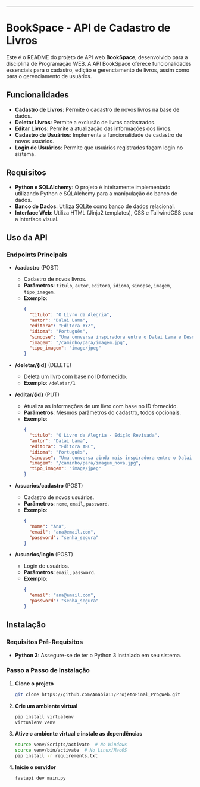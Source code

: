 ---

# BookSpace - API de Cadastro de Livros

Este é o README do projeto de API web **BookSpace**, desenvolvido para a disciplina de Programação WEB. A API BookSpace oferece funcionalidades essenciais para o cadastro, edição e gerenciamento de livros, assim como para o gerenciamento de usuários.

## Funcionalidades

- **Cadastro de Livros**: Permite o cadastro de novos livros na base de dados.
- **Deletar Livros**: Permite a exclusão de livros cadastrados.
- **Editar Livros**: Permite a atualização das informações dos livros.
- **Cadastro de Usuários**: Implementa a funcionalidade de cadastro de novos usuários.
- **Login de Usuários**: Permite que usuários registrados façam login no sistema.

## Requisitos

- **Python e SQLAlchemy**: O projeto é inteiramente implementado utilizando Python e SQLAlchemy para a manipulação do banco de dados.
- **Banco de Dados**: Utiliza SQLite como banco de dados relacional.
- **Interface Web**: Utiliza HTML (Jinja2 templates), CSS e TailwindCSS para a interface visual.

## Uso da API

### Endpoints Principais

- **/cadastro** (POST)
  - Cadastro de novos livros.
  - **Parâmetros**: `titulo`, `autor`, `editora`, `idioma`, `sinopse`, `imagem`, `tipo_imagem`.
  - **Exemplo**: 
    ```json
    {
      "titulo": "O Livro da Alegria",
      "autor": "Dalai Lama",
      "editora": "Editora XYZ",
      "idioma": "Português",
      "sinopse": "Uma conversa inspiradora entre o Dalai Lama e Desmond Tutu.",
      "imagem": "/caminho/para/imagem.jpg",
      "tipo_imagem": "image/jpeg"
    }
    ```

- **/deletar/{id}** (DELETE)
  - Deleta um livro com base no ID fornecido.
  - **Exemplo**: `/deletar/1`

- **/editar/{id}** (PUT)
  - Atualiza as informações de um livro com base no ID fornecido.
  - **Parâmetros**: Mesmos parâmetros do cadastro, todos opcionais.
  - **Exemplo**:
    ```json
    {
      "titulo": "O Livro da Alegria - Edição Revisada",
      "autor": "Dalai Lama",
      "editora": "Editora ABC",
      "idioma": "Português",
      "sinopse": "Uma conversa ainda mais inspiradora entre o Dalai Lama e Desmond Tutu.",
      "imagem": "/caminho/para/imagem_nova.jpg",
      "tipo_imagem": "image/jpeg"
    }
    ```

- **/usuarios/cadastro** (POST)
  - Cadastro de novos usuários.
  - **Parâmetros**: `nome`, `email`, `password`.
  - **Exemplo**:
    ```json
    {
      "nome": "Ana",
      "email": "ana@email.com",
      "password": "senha_segura"
    }
    ```

- **/usuarios/login** (POST)
  - Login de usuários.
  - **Parâmetros**: `email`, `password`.
  - **Exemplo**:
    ```json
    {
      "email": "ana@email.com",
      "password": "senha_segura"
    }
    ```

## Instalação

### Requisitos Pré-Requisitos

- **Python 3**: Assegure-se de ter o Python 3 instalado em seu sistema.

### Passo a Passo de Instalação

1. **Clone o projeto**

   ```bash
   git clone https://github.com/Anabia11/ProjetoFinal_ProgWeb.git
   ```

2. **Crie um ambiente virtual**

   ```bash
   pip install virtualenv
   virtualenv venv
   ```

3. **Ative o ambiente virtual e instale as dependências**

   ```bash
   source venv/Scripts/activate  # No Windows
   source venv/bin/activate  # No Linux/MacOS
   pip install -r requirements.txt
   ```

5. **Inicie o servidor**

   ```bash
   fastapi dev main.py
   ```

